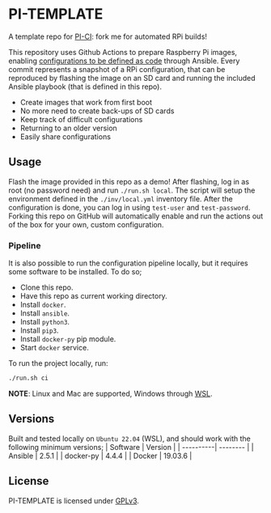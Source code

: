 # PI-TEMPLATE
A template repo for [PI-CI](https://github.com/ptrsr/pi-ci): fork me for automated RPi builds!

This repository uses Github Actions to prepare Raspberry Pi images, enabling [configurations to be defined as code](https://www.redhat.com/en/topics/automation/what-is-infrastructure-as-code-iac) through Ansible.
Every commit represents a snapshot of a RPi configuration, that can be reproduced by flashing the image on an SD card and running the included Ansible playbook (that is defined in this repo).

- Create images that work from first boot
- No more need to create back-ups of SD cards
- Keep track of difficult configurations
- Returning to an older version
- Easily share configurations

## Usage
Flash the image provided in this repo as a demo! After flashing, log in as root (no password need) and run `./run.sh local`. The script will setup the environment defined in the `./inv/local.yml` inventory file. After the configuration is done, you can log in using `test-user` and `test-password`.
Forking this repo on GitHub will automatically enable and run the actions out of the box for your own, custom configuration.

### Pipeline
It is also possible to run the configuration pipeline locally, but it requires some software to be installed. To do so;
- Clone this repo.
- Have this repo as current working directory.
- Install `docker`.
- Install `ansible`.
- Install `python3`.
- Install `pip3`.
- Install `docker-py` pip module.
- Start `docker` service.

To run the project locally, run:
```sh
./run.sh ci
```

**NOTE**: Linux and Mac are supported, Windows through [WSL](https://learn.microsoft.com/en-us/windows/wsl/install).

## Versions
Built and tested locally on `Ubuntu 22.04` (WSL), and should work with the following minimum versions;
| Software  | Version  | 
| ----------| -------- |
| Ansible   | 2.5.1    |
| docker-py | 4.4.4    |
| Docker    | 19.03.6  |

## License
PI-TEMPLATE is licensed under [GPLv3](https://www.gnu.org/licenses/gpl-3.0.en.html).
